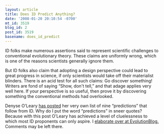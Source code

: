 ```yaml
---
layout: article
title: Does ID Predict Anything?
date: '2008-01-20 20:10:54 -0700'
mt_id: 3519
blog_id: 2
post_id: 3519
basename: does_id_predict
---
```

ID folks make numerous assertions said to represent scientific challenges to conventional evolutionary theory.  These claims are uniformly wrong, which is one of the reasons scientists generally ignore them.

But ID folks also claim that adopting a design perspective could lead to great progress in science, if only scientists would take off their materialist blinders.  There is an acid test for all such claims:  Go discover something!  Writers are fond of saying &ldquo;Show, don't tell,&rdquo; and that adage applies very well here.  If your perspective is so useful, then prove it by discovering something the conventional methods had overlooked.

Denyse O'Leary <a href="http://post-darwinist.blogspot.com/2008/01/nine-predictions-if-intelligent-design.html">has posted</a> her very own list of nine &ldquo;predictions&rdquo; that follow from ID.  Why do I put the word &ldquo;predictions&rdquo; in sneer quotes?  Because with this post O'Leary has achieved a level of cluelessness to which most ID proponents can only aspire.  I <a href="http://scienceblogs.com/evolutionblog/2008/01/oleary_proves_that_id_is_worth.php#more">elaborate over at EvolutionBlog.</a>  Comments may be left there.    
